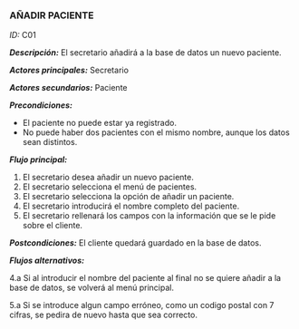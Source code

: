 ### **AÑADIR PACIENTE**
*ID:* C01	

__*Descripción:*__ El secretario añadirá a la base de datos un nuevo paciente.

__*Actores principales:*__ Secretario	

__*Actores secundarios:*__ Paciente

__*Precondiciones:*__
* El paciente no puede estar ya registrado.
* No puede haber dos pacientes con el mismo nombre, aunque los datos sean distintos.

__*Flujo principal:*__
1. El secretario desea añadir un nuevo paciente.
2. El secretario selecciona el menú de pacientes.
3. El secretario selecciona la opción de añadir un paciente.
4. El secretario introducirá el nombre completo del paciente.
5. El secretario rellenará los campos con la información que se le pide sobre el cliente.

__*Postcondiciones:*__
El cliente quedará guardado en la base de datos.

__*Flujos alternativos:*__

4.a Si al introducir el nombre del paciente al final no se quiere añadir a la base de datos, se volverá  al menú principal.

5.a Si se introduce algun campo erróneo, como un codigo postal con 7 cifras, se pedira de nuevo hasta que sea correcto.

